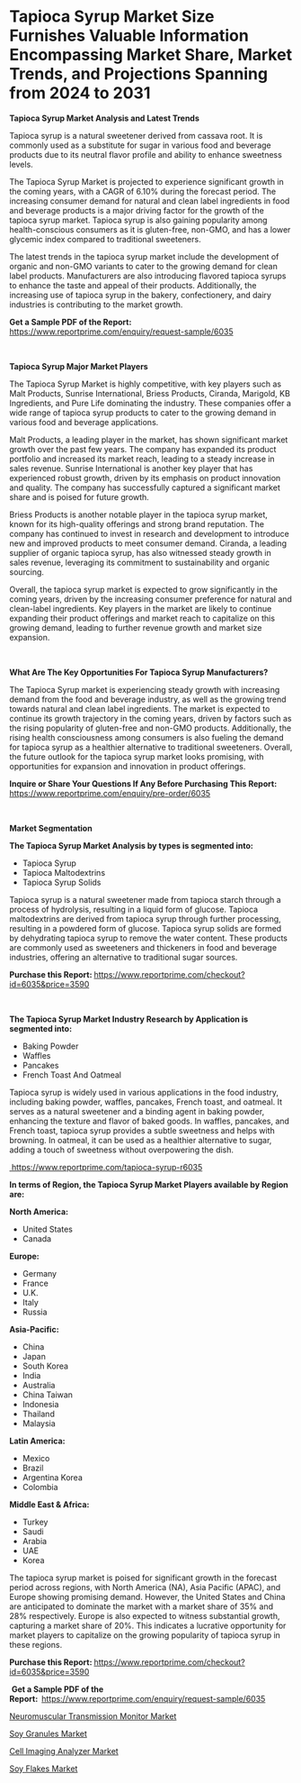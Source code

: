 <p><h1>Tapioca Syrup Market Size Furnishes Valuable Information Encompassing Market Share, Market Trends, and Projections Spanning from 2024 to 2031</h1></p><p><strong>Tapioca Syrup Market Analysis and Latest Trends</strong></p>
<p><p>Tapioca syrup is a natural sweetener derived from cassava root. It is commonly used as a substitute for sugar in various food and beverage products due to its neutral flavor profile and ability to enhance sweetness levels.</p><p>The Tapioca Syrup Market is projected to experience significant growth in the coming years, with a CAGR of 6.10% during the forecast period. The increasing consumer demand for natural and clean label ingredients in food and beverage products is a major driving factor for the growth of the tapioca syrup market. Tapioca syrup is also gaining popularity among health-conscious consumers as it is gluten-free, non-GMO, and has a lower glycemic index compared to traditional sweeteners.</p><p>The latest trends in the tapioca syrup market include the development of organic and non-GMO variants to cater to the growing demand for clean label products. Manufacturers are also introducing flavored tapioca syrups to enhance the taste and appeal of their products. Additionally, the increasing use of tapioca syrup in the bakery, confectionery, and dairy industries is contributing to the market growth.</p></p>
<p><strong>Get a Sample PDF of the Report:&nbsp;</strong> <a href="https://www.reportprime.com/enquiry/request-sample/6035">https://www.reportprime.com/enquiry/request-sample/6035</a></p>
<p>&nbsp;</p>
<p><strong>Tapioca Syrup Major Market Players</strong></p>
<p><p>The Tapioca Syrup Market is highly competitive, with key players such as Malt Products, Sunrise International, Briess Products, Ciranda, Marigold, KB Ingredients, and Pure Life dominating the industry. These companies offer a wide range of tapioca syrup products to cater to the growing demand in various food and beverage applications.</p><p>Malt Products, a leading player in the market, has shown significant market growth over the past few years. The company has expanded its product portfolio and increased its market reach, leading to a steady increase in sales revenue. Sunrise International is another key player that has experienced robust growth, driven by its emphasis on product innovation and quality. The company has successfully captured a significant market share and is poised for future growth.</p><p>Briess Products is another notable player in the tapioca syrup market, known for its high-quality offerings and strong brand reputation. The company has continued to invest in research and development to introduce new and improved products to meet consumer demand. Ciranda, a leading supplier of organic tapioca syrup, has also witnessed steady growth in sales revenue, leveraging its commitment to sustainability and organic sourcing.</p><p>Overall, the tapioca syrup market is expected to grow significantly in the coming years, driven by the increasing consumer preference for natural and clean-label ingredients. Key players in the market are likely to continue expanding their product offerings and market reach to capitalize on this growing demand, leading to further revenue growth and market size expansion.</p></p>
<p>&nbsp;</p>
<p><strong>What Are The Key Opportunities For Tapioca Syrup Manufacturers?</strong></p>
<p><p>The Tapioca Syrup market is experiencing steady growth with increasing demand from the food and beverage industry, as well as the growing trend towards natural and clean label ingredients. The market is expected to continue its growth trajectory in the coming years, driven by factors such as the rising popularity of gluten-free and non-GMO products. Additionally, the rising health consciousness among consumers is also fueling the demand for tapioca syrup as a healthier alternative to traditional sweeteners. Overall, the future outlook for the tapioca syrup market looks promising, with opportunities for expansion and innovation in product offerings.</p></p>
<p><strong>Inquire or Share Your Questions If Any Before Purchasing This Report:</strong> <a href="https://www.reportprime.com/enquiry/pre-order/6035">https://www.reportprime.com/enquiry/pre-order/6035</a></p>
<p>&nbsp;</p>
<p><strong>Market Segmentation</strong></p>
<p><strong>The Tapioca Syrup Market Analysis by types is segmented into:</strong></p>
<p><ul><li>Tapioca Syrup</li><li>Tapioca Maltodextrins</li><li>Tapioca Syrup Solids</li></ul></p>
<p><p>Tapioca syrup is a natural sweetener made from tapioca starch through a process of hydrolysis, resulting in a liquid form of glucose. Tapioca maltodextrins are derived from tapioca syrup through further processing, resulting in a powdered form of glucose. Tapioca syrup solids are formed by dehydrating tapioca syrup to remove the water content. These products are commonly used as sweeteners and thickeners in food and beverage industries, offering an alternative to traditional sugar sources.</p></p>
<p><strong>Purchase this Report:&nbsp;</strong><a href="https://www.reportprime.com/checkout?id=6035&price=3590">https://www.reportprime.com/checkout?id=6035&price=3590</a></p>
<p>&nbsp;</p>
<p><strong>The Tapioca Syrup Market Industry Research by Application is segmented into:</strong></p>
<p><ul><li>Baking Powder</li><li>Waffles</li><li>Pancakes</li><li>French Toast And Oatmeal</li></ul></p>
<p><p>Tapioca syrup is widely used in various applications in the food industry, including baking powder, waffles, pancakes, French toast, and oatmeal. It serves as a natural sweetener and a binding agent in baking powder, enhancing the texture and flavor of baked goods. In waffles, pancakes, and French toast, tapioca syrup provides a subtle sweetness and helps with browning. In oatmeal, it can be used as a healthier alternative to sugar, adding a touch of sweetness without overpowering the dish.</p></p>
<p><a href="https://www.reportprime.com/tapioca-syrup-r6035">&nbsp;https://www.reportprime.com/tapioca-syrup-r6035</a></p>
<p><strong>In terms of Region, the Tapioca Syrup Market Players available by Region are:</strong></p>
<p>
    <p> <strong> North America: </strong>
        <ul>
            <li>United States</li>
            <li>Canada</li>
        </ul>
        </p> 
    <p> <strong> Europe: </strong>
        <ul>
            <li>Germany</li>
            <li>France</li>
            <li>U.K.</li>
            <li>Italy</li>
            <li>Russia</li>
        </ul>
        </p> 
    <p> <strong> Asia-Pacific: </strong>
        <ul>
            <li>China</li>
            <li>Japan</li>
            <li>South Korea</li>
            <li>India</li>
            <li>Australia</li>
            <li>China Taiwan</li>
            <li>Indonesia</li>
            <li>Thailand</li>
            <li>Malaysia</li>
        </ul>
        </p> 
    <p> <strong> Latin America: </strong>
        <ul>
            <li>Mexico</li>
            <li>Brazil</li>
            <li>Argentina Korea</li>
            <li>Colombia</li>
        </ul>
        </p> 
    <p> <strong> Middle East & Africa: </strong>
        <ul>
            <li>Turkey</li>
            <li>Saudi</li>
            <li>Arabia</li>
            <li>UAE</li>
            <li>Korea</li>
        </ul>
    </p>
    </p>
<p><p>The tapioca syrup market is poised for significant growth in the forecast period across regions, with North America (NA), Asia Pacific (APAC), and Europe showing promising demand. However, the United States and China are anticipated to dominate the market with a market share of 35% and 28% respectively. Europe is also expected to witness substantial growth, capturing a market share of 20%. This indicates a lucrative opportunity for market players to capitalize on the growing popularity of tapioca syrup in these regions.</p></p>
<p><strong>Purchase this Report: </strong><a href="https://www.reportprime.com/checkout?id=6035&price=3590">https://www.reportprime.com/checkout?id=6035&price=3590</a></p>
<p>&nbsp;<strong>Get a Sample PDF of the Report:&nbsp;&nbsp;</strong><a href="https://www.reportprime.com/enquiry/request-sample/6035">https://www.reportprime.com/enquiry/request-sample/6035</a></p>
<p><strong></strong></p>
<p><p><a href="https://issuu.com/reportprime-2/docs/neuromuscular-transmission-monitor-market-size-203">Neuromuscular Transmission Monitor Market</a></p><p><a href="https://github.com/amapolalg/Market-Research-Report-List-1/blob/main/soy-granules-market.md">Soy Granules Market</a></p><p><a href="https://issuu.com/reportprime-2/docs/cell-imaging-analyzer-market-size-2030.pptx">Cell Imaging Analyzer Market</a></p><p><a href="https://github.com/nathandecarvalho/Market-Research-Report-List-4/blob/main/soy-flakes-market.md">Soy Flakes Market</a></p></p>